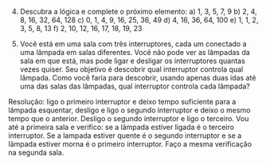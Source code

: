 


4) Descubra a lógica e complete o próximo elemento:
a) 1, 3, 5, 7, 9
b) 2, 4, 8, 16, 32, 64, 128
c) 0, 1, 4, 9, 16, 25, 36, 49
d) 4, 16, 36, 64, 100
e) 1, 1, 2, 3, 5, 8, 13
f) 2, 10, 12, 16, 17, 18, 19, 23

5) Você está em uma sala com três interruptores, cada um conectado a uma lâmpada em salas diferentes. Você não pode ver as lâmpadas da sala em que está, mas pode ligar e desligar os interruptores quantas vezes quiser. Seu objetivo é descobrir qual interruptor controla qual lâmpada. Como você faria para descobrir, usando apenas duas idas até uma das salas das lâmpadas, qual interruptor controla cada lâmpada? 

Resolução: ligo o primeiro interruptor e deixo tempo suficiente para a lâmpada esquentar, desligo e ligo o segundo interruptor e deixo o mesmo tempo que o anterior.
Desligo o segundo interruptor e ligo o terceiro. Vou até a primeira sala e verifico: se a lâmpada estiver ligada é o terceiro interruptor. Se a lampada estiver quente é o segundo interruptor e se a lâmpada estiver morna é o primeiro interruptor. Faço a mesma verificação na segunda sala.